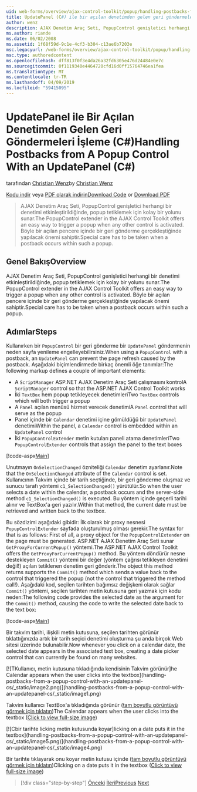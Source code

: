 ```yaml
---
uid: web-forms/overview/ajax-control-toolkit/popup/handling-postbacks-from-a-popup-control-with-an-updatepanel-cs
title: UpdatePanel (C#) ile bir açılan denetimden gelen geri göndermeleri işleme | Microsoft Docs
author: wenz
description: AJAX Denetim Araç Seti, PopupControl genişletici herhangi bir denetimi etkinleştirildiğinde, popup tetiklemek için kolay bir yolunu sunar. Özel dikkat edilmelidir...
ms.author: riande
ms.date: 06/02/2008
ms.assetid: 1f68f59d-9c1e-4cf3-b304-c13ae6b7203e
msc.legacyurl: /web-forms/overview/ajax-control-toolkit/popup/handling-postbacks-from-a-popup-control-with-an-updatepanel-cs
msc.type: authoredcontent
ms.openlocfilehash: dff813f0f3e4da26a32fd6305e476d24484e0e7c
ms.sourcegitcommit: 0f1119340e4464720cfd16d0ff15764746ea1fea
ms.translationtype: MT
ms.contentlocale: tr-TR
ms.lasthandoff: 04/09/2019
ms.locfileid: "59415095"
---
```

# <a name="handling-postbacks-from-a-popup-control-with-an-updatepanel-c"></a><span data-ttu-id="22f29-104">UpdatePanel ile Bir Açılan Denetimden Gelen Geri Göndermeleri İşleme (C#)</span><span class="sxs-lookup"><span data-stu-id="22f29-104">Handling Postbacks from A Popup Control With an UpdatePanel (C#)</span></span>

<span data-ttu-id="22f29-105">tarafından [Christian Wenz](https://github.com/wenz)</span><span class="sxs-lookup"><span data-stu-id="22f29-105">by [Christian Wenz](https://github.com/wenz)</span></span>

<span data-ttu-id="22f29-106">[Kodu indir](http://download.microsoft.com/download/9/3/f/93f8daea-bebd-4821-833b-95205389c7d0/PopupControl2.cs.zip) veya [PDF olarak indirin](http://download.microsoft.com/download/2/d/c/2dc10e34-6983-41d4-9c08-f78f5387d32b/popupcontrol2CS.pdf)</span><span class="sxs-lookup"><span data-stu-id="22f29-106">[Download Code](http://download.microsoft.com/download/9/3/f/93f8daea-bebd-4821-833b-95205389c7d0/PopupControl2.cs.zip) or [Download PDF](http://download.microsoft.com/download/2/d/c/2dc10e34-6983-41d4-9c08-f78f5387d32b/popupcontrol2CS.pdf)</span></span>

> <span data-ttu-id="22f29-107">AJAX Denetim Araç Seti, PopupControl genişletici herhangi bir denetimi etkinleştirildiğinde, popup tetiklemek için kolay bir yolunu sunar.</span><span class="sxs-lookup"><span data-stu-id="22f29-107">The PopupControl extender in the AJAX Control Toolkit offers an easy way to trigger a popup when any other control is activated.</span></span> <span data-ttu-id="22f29-108">Böyle bir açılan pencere içinde bir geri gönderme gerçekleştiğinde yapılacak önemi sahiptir.</span><span class="sxs-lookup"><span data-stu-id="22f29-108">Special care has to be taken when a postback occurs within such a popup.</span></span>


## <a name="overview"></a><span data-ttu-id="22f29-109">Genel Bakış</span><span class="sxs-lookup"><span data-stu-id="22f29-109">Overview</span></span>

<span data-ttu-id="22f29-110">AJAX Denetim Araç Seti, PopupControl genişletici herhangi bir denetimi etkinleştirildiğinde, popup tetiklemek için kolay bir yolunu sunar.</span><span class="sxs-lookup"><span data-stu-id="22f29-110">The PopupControl extender in the AJAX Control Toolkit offers an easy way to trigger a popup when any other control is activated.</span></span> <span data-ttu-id="22f29-111">Böyle bir açılan pencere içinde bir geri gönderme gerçekleştiğinde yapılacak önemi sahiptir.</span><span class="sxs-lookup"><span data-stu-id="22f29-111">Special care has to be taken when a postback occurs within such a popup.</span></span>

## <a name="steps"></a><span data-ttu-id="22f29-112">Adımlar</span><span class="sxs-lookup"><span data-stu-id="22f29-112">Steps</span></span>

<span data-ttu-id="22f29-113">Kullanırken bir `PopupControl` bir geri gönderme bir `UpdatePanel` göndermenin neden sayfa yenileme engelleyebilirsiniz.</span><span class="sxs-lookup"><span data-stu-id="22f29-113">When using a `PopupControl` with a postback, an `UpdatePanel` can prevent the page refresh caused by the postback.</span></span> <span data-ttu-id="22f29-114">Aşağıdaki biçimlendirmede birkaç önemli öğe tanımlar:</span><span class="sxs-lookup"><span data-stu-id="22f29-114">The following markup defines a couple of important elements:</span></span>

- <span data-ttu-id="22f29-115">A `ScriptManager` ASP.NET AJAX Denetim Araç Seti çalışmasını kontrol</span><span class="sxs-lookup"><span data-stu-id="22f29-115">A `ScriptManager` control so that the ASP.NET AJAX Control Toolkit works</span></span>
- <span data-ttu-id="22f29-116">İki `TextBox` hem popup tetikleyecek denetimleri</span><span class="sxs-lookup"><span data-stu-id="22f29-116">Two `TextBox` controls which will both trigger a popup</span></span>
- <span data-ttu-id="22f29-117">A `Panel` açılan menüsü hizmet verecek denetimi</span><span class="sxs-lookup"><span data-stu-id="22f29-117">A `Panel` control that will serve as the popup</span></span>
- <span data-ttu-id="22f29-118">Panel içinde bir `Calendar` denetimi içine gömüldüğü bir `UpdatePanel` denetimi</span><span class="sxs-lookup"><span data-stu-id="22f29-118">Within the panel, a `Calendar` control is embedded within an `UpdatePanel` control</span></span>
- <span data-ttu-id="22f29-119">İki `PopupControlExtender` metin kutuları paneli atama denetimleri</span><span class="sxs-lookup"><span data-stu-id="22f29-119">Two `PopupControlExtender` controls that assign the panel to the text boxes</span></span>

[!code-aspx[Main](handling-postbacks-from-a-popup-control-with-an-updatepanel-cs/samples/sample1.aspx)]

<span data-ttu-id="22f29-120">Unutmayın `OnSelectionChanged` özniteliği `Calendar` denetim ayarlanır.</span><span class="sxs-lookup"><span data-stu-id="22f29-120">Note that the `OnSelectionChanged` attribute of the `Calendar` control is set.</span></span> <span data-ttu-id="22f29-121">Kullanıcının Takvim içinde bir tarih seçtiğinde, bir geri gönderme oluşmaz ve sunucu tarafı yöntemi `c1_SelectionChanged()` yürütülür.</span><span class="sxs-lookup"><span data-stu-id="22f29-121">So when the user selects a date within the calendar, a postback occurs and the server-side method `c1_SelectionChanged()` is executed.</span></span> <span data-ttu-id="22f29-122">Bu yöntem içinde geçerli tarihi alınır ve TextBox'a geri yazılır.</span><span class="sxs-lookup"><span data-stu-id="22f29-122">Within that method, the current date must be retrieved and written back to the textbox.</span></span>

<span data-ttu-id="22f29-123">Bu sözdizimi aşağıdaki gibidir: İlk olarak bir proxy nesnesi `PopupControlExtender` sayfada oluşturulmuş olması gerekir.</span><span class="sxs-lookup"><span data-stu-id="22f29-123">The syntax for that is as follows: First of all, a proxy object for the `PopupControlExtender` on the page must be generated.</span></span> <span data-ttu-id="22f29-124">ASP.NET AJAX Denetim Araç Seti sunar `GetProxyForCurrentPopup()` yöntemi.</span><span class="sxs-lookup"><span data-stu-id="22f29-124">The ASP.NET AJAX Control Toolkit offers the `GetProxyForCurrentPopup()` method.</span></span> <span data-ttu-id="22f29-125">Bu yöntem döndürür nesne destekleyen `Commit()` yöntemi bir değer (yöntem çağrısı tetikleyen denetimi değil!) açılan tetiklenen denetim geri gönderir.</span><span class="sxs-lookup"><span data-stu-id="22f29-125">The object this method returns supports the `Commit()` method which sends a value back to the control that triggered the popup (not the control that triggered the method call!).</span></span> <span data-ttu-id="22f29-126">Aşağıdaki kod, seçilen tarihten bağımsız değişkeni olarak sağlar `Commit()` yöntemi, seçilen tarihten metin kutusuna geri yazmak için kodu neden:</span><span class="sxs-lookup"><span data-stu-id="22f29-126">The following code provides the selected date as the argument for the `Commit()` method, causing the code to write the selected date back to the text box:</span></span>

[!code-aspx[Main](handling-postbacks-from-a-popup-control-with-an-updatepanel-cs/samples/sample2.aspx)]

<span data-ttu-id="22f29-127">Bir takvim tarihi, ilişkili metin kutusuna, seçilen tarihten görünür tıklattığınızda artık bir tarih seçici denetimi oluşturma şu anda birçok Web sitesi üzerinde bulunabilir.</span><span class="sxs-lookup"><span data-stu-id="22f29-127">Now whenever you click on a calendar date, the selected date appears in the associated text box, creating a date picker control that can currently be found on many websites.</span></span>


[![T<span data-ttu-id="22f29-128">Kullanıcı, metin kutusuna tıkladığında kendisinin Takvim görünür]</span><span class="sxs-lookup"><span data-stu-id="22f29-128">he Calendar appears when the user clicks into the textbox]</span></span>(handling-postbacks-from-a-popup-control-with-an-updatepanel-cs/_static/image2.png)](handling-postbacks-from-a-popup-control-with-an-updatepanel-cs/_static/image1.png)

<span data-ttu-id="22f29-129">Takvim kullanıcı TextBox'a tıkladığında görünür ([tam boyutlu görüntüyü görmek için tıklatın](handling-postbacks-from-a-popup-control-with-an-updatepanel-cs/_static/image3.png))</span><span class="sxs-lookup"><span data-stu-id="22f29-129">The Calendar appears when the user clicks into the textbox ([Click to view full-size image](handling-postbacks-from-a-popup-control-with-an-updatepanel-cs/_static/image3.png))</span></span>


[![C<span data-ttu-id="22f29-130">bir tarihte licking metin kutusunda koyar]</span><span class="sxs-lookup"><span data-stu-id="22f29-130">licking on a date puts it in the textbox]</span></span>(handling-postbacks-from-a-popup-control-with-an-updatepanel-cs/_static/image5.png)](handling-postbacks-from-a-popup-control-with-an-updatepanel-cs/_static/image4.png)

<span data-ttu-id="22f29-131">Bir tarihte tıklayarak onu koyar metin kutusu içinde ([tam boyutlu görüntüyü görmek için tıklatın](handling-postbacks-from-a-popup-control-with-an-updatepanel-cs/_static/image6.png))</span><span class="sxs-lookup"><span data-stu-id="22f29-131">Clicking on a date puts it in the textbox ([Click to view full-size image](handling-postbacks-from-a-popup-control-with-an-updatepanel-cs/_static/image6.png))</span></span>

> [!div class="step-by-step"]
> <span data-ttu-id="22f29-132">[Önceki](using-multiple-popup-controls-cs.md)
> [İleri](handling-postbacks-from-a-popup-control-without-an-updatepanel-cs.md)</span><span class="sxs-lookup"><span data-stu-id="22f29-132">[Previous](using-multiple-popup-controls-cs.md)
[Next](handling-postbacks-from-a-popup-control-without-an-updatepanel-cs.md)</span></span>
